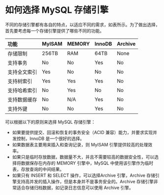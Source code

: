 # 如何选择 MySQL 存储引擎

不同的存储引擎都有各自的特点，以适应不同的需求，如表所示。为了做出选择，首先要考虑每一个存储引擎提供了哪些不同的功能。

| 功能 | MylSAM | MEMORY | InnoDB | Archive |
| :--- | :--- | :--- | :--- | :--- |
| 存储限制 | 256TB | RAM | 64TB | None |
| 支持事务 | No | No | Yes | No |
| 支持全文索引 | Yes | No | No | No |
| 支持树索引 | Yes | Yes | Yes | No |
| 支持哈希索引 | No | Yes | No | No |
| 支持数据缓存 | No | N/A | Yes | No |
| 支持外键 | No | No | Yes | No |

可以根据以下的原则来选择 MySQL 存储引擎：

* 如果要提供提交、回滚和恢复的事务安全（ACID 兼容）能力，并要求实现并发控制，InnoDB 是一个很好的选择。
* 如果数据表主要用来插入和查询记录，则 MyISAM 引擎提供较高的处理效率。
* 如果只是临时存放数据，数据量不大，并且不需要较高的数据安全性，可以选择将数据保存在内存的 MEMORY 引擎中，MySQL 中使用该引擎作为临时表，存放查询的中间结果。
* 如果只有 INSERT 和 SELECT 操作，可以选择Archive 引擎，Archive 存储引擎支持高并发的插入操作，但是本身并不是事务安全的。Archive 存储引擎非常适合存储归档数据，如记录日志信息可以使用 Archive 引擎。

